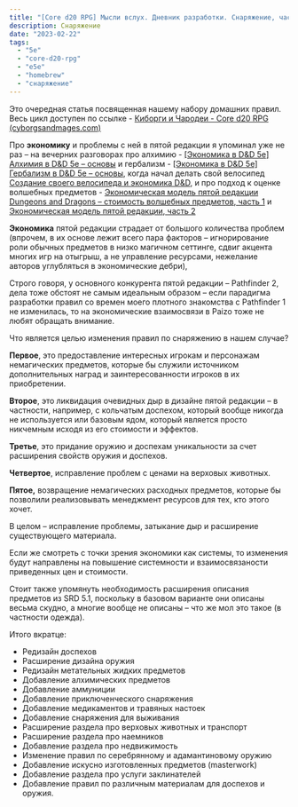 ```yaml
---
title: "[Core d20 RPG] Мысли вслух. Дневник разработки. Снаряжение, часть 1"
description: Снаряжение
date: "2023-02-22"
tags: 
  - "5e"
  - "core-d20-rpg"
  - "e5e"
  - "homebrew"
  - "снаряжение"
---
```


Это очередная статья посвященная нашему набору домашних правил. Весь цикл доступен по ссылке - [Киборги и Чародеи - Core d20 RPG (cyborgsandmages.com)](https://cyborgsandmages.com/category/articles/our-materials/cored20rpg/)

Про **экономику** и проблемы с ней в пятой редакции я упоминал уже не раз – на вечерних разговорах про алхимию - [\[Экономика в D&D 5e\] Алхимия в D&D 5e – основы](https://cyborgsandmages.com/2022/03/%d0%ad%d0%ba%d0%be%d0%bd%d0%be%d0%bc%d0%b8%d0%ba%d0%b0-%d0%b2-dd-5e-%d0%90%d0%bb%d1%85%d0%b8%d0%bc%d0%b8%d1%8f-%d0%b2-dd-5e-%d0%be%d1%81%d0%bd%d0%be%d0%b2%d1%8b/) и гербализм - [\[Экономика в D&D 5e\] Гербализм в D&D 5e – основы](https://cyborgsandmages.com/2022/04/economics-dnd-5e-herbalism/), когда начал делать свой велосипед [Создание своего велосипеда и экономика D&D](https://cyborgsandmages.com/2022/05/spell-scrolls-5e-and-doing-something-e5e/), и про подход к оценке волшебных предметов - [Экономическая модель пятой редакции Dungeons and Dragons – стоимость волшебных предметов, часть 1](https://cyborgsandmages.com/2022/07/dnd-economy-part-1/) и [Экономическая модель пятой редакции, часть 2](https://cyborgsandmages.com/2022/08/ekonomicheskaya-model-pyatoj-redakczii-chast-2/)

**Экономика** пятой редакции страдает от большого количества проблем (впрочем, в их основе лежит всего пара факторов – игнорирование роли обычных предметов в низко магичном сеттинге, сдвиг акцента многих игр на отыгрыш, а не управление ресурсами, нежелание авторов углубляться в экономические дебри),

Строго говоря, у основного конкурента пятой редакции – Pathfinder 2, дела тоже обстоят не самым идеальным образом – если парадигма разработки правил со времен моего плотного знакомства с Pathfinder 1 не изменилась, то на экономические взаимосвязи в Paizo тоже не любят обращать внимание.

Что является целью изменения правил по снаряжению в нашем случае?

**Первое**, это предоставление интересных игрокам и персонажам немагических предметов, которые бы служили источником дополнительных наград и заинтересованности игроков в их приобретении.

**Второе**, это ликвидация очевидных дыр в дизайне пятой редакции – в частности, например, с кольчатым доспехом, который вообще никогда не используется или базовым ядом, который является просто никчемным исходя из его стоимости и эффектов.

**Третье**, это придание оружию и доспехам уникальности за счет расширения свойств оружия и доспехов.

**Четвертое**, исправление проблем с ценами на верховых животных.

**Пятое,** возвращение немагических расходных предметов, которые бы позволили реализовывать менеджмент ресурсов для тех, кто этого хочет.

В целом – исправление проблемы, затыкание дыр и расширение существующего материала.

Если же смотреть с точки зрения экономики как системы, то изменения будут направлены на повышение системности и взаимосвязаности приведенных цен и стоимости.

Стоит также упомянуть необходимость расширения описания предметов из SRD 5.1, поскольку в базовом варианте они описаны весьма скудно, а многие вообще не описаны – что же мол это такое (в частности одежда).

Итого вкратце:

- Редизайн доспехов
- Расширение дизайна оружия
- Редизайн метательных жидких предметов
- Добавление алхимических предметов
- Добавление аммуниции
- Добавление приключенческого снаряжения
- Добавление медикаментов и травяных настоек
- Добавление снаряжения для выживания
- Расширение раздела про верховых животных и транспорт
- Расширение раздела про наемников
- Добавление раздела про недвижимость
- Изменение правил по серебрянному и адамантиновому оружию
- Добавление искусно изготовленных предметов (masterwork)
- Добавление раздела про услуги заклинателей
- Добавление правил по различным материалам для доспехов и оружия.
